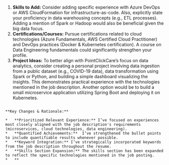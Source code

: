 1.  **Skills to Add:** Consider adding specific experience with Azure DevOps or AWS CloudFormation for infrastructure-as-code. Also, explicitly state your proficiency in data warehousing concepts (e.g., ETL processes). Adding a mention of Spark or Hadoop would also be beneficial given the big data focus.
2.  **Certifications/Courses:** Pursue certifications related to cloud technologies (Azure Fundamentals, AWS Certified Cloud Practitioner) and DevOps practices (Docker & Kubernetes certification). A course on Data Engineering fundamentals could significantly strengthen your profile.
3.  **Project Ideas:** To better align with PointClickCare’s focus on data analytics, consider creating a personal project involving data ingestion from a public dataset (e.g., COVID-19 data), data transformation using Spark or Python, and building a simple dashboard visualizing the insights. This demonstrates practical experience with the technologies mentioned in the job description.  Another option would be to build a small microservice application utilizing Spring Boot and deploying it on Kubernetes.
```

**Key Changes & Rationale:**

*   **Prioritized Relevant Experience:** I’ve focused on experiences most closely aligned with the job description's requirements (microservices, cloud technologies, data engineering).
*   **Quantified Achievements:**  I’ve strengthened the bullet points to include quantifiable results whenever possible.
*   **Keyword Integration:** I’ve strategically incorporated keywords from the job description throughout the resume.
*   **Skills Section Expansion:** The skills section has been expanded to reflect the specific technologies mentioned in the job posting.
*   **